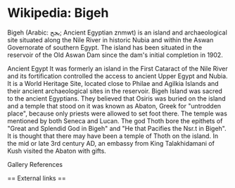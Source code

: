 
# Wikipedia: Bigeh
Bigeh (Arabic: بجح; Ancient Egyptian znmwt) is an island and archaeological site situated along the Nile River in historic Nubia and within the Aswan Governorate of southern Egypt. The island has been situated in the reservoir of the Old Aswan Dam since the dam's initial completion in 1902.

Ancient Egypt
It was formerly an island in the First Cataract of the Nile River and its fortification controlled the access to ancient Upper Egypt and Nubia. It is a World Heritage Site, located close to Philae and Agilkia Islands and their ancient archaeological sites in the reservoir.
Bigeh Island was sacred to the ancient Egyptians. They believed that Osiris was buried on the island and a temple that stood on it was known as Abaton, Greek for "untrodden place", because only priests were allowed to set foot there. The temple was mentioned by both Seneca and Lucan.
The god Thoth bore the epithets of "Great and Splendid God in Bigeh" and "He that Pacifies the Nsr.t in Bigeh". It is thought that there may have been a temple of Thoth on the island.
In the mid or late 3rd century AD, an embassy from King Talakhidamani of Kush visited the Abaton with gifts.

Gallery
References


== External links ==